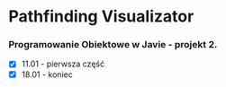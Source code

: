 # Pathfinding Visualizator<br/>
### Programowanie Obiektowe w Javie - projekt 2.

- [x] 11.01 - pierwsza część
- [x] 18.01 - koniec
